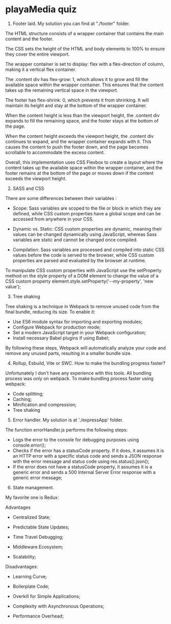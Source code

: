 # playaMedia quiz


1. Footer laid. My solution you can find at "./footer" folder.

The HTML structure consists of a wrapper container that contains the main content and the footer.

The CSS sets the height of the HTML and body elements to 100% to ensure they cover the entire viewport.

The wrapper container is set to display: flex with a flex-direction of column, making it a vertical flex container.

The .content div has flex-grow: 1, which allows it to grow and fill the available space within the wrapper container. This ensures that the content takes up the remaining vertical space in the viewport.

The footer has flex-shrink: 0, which prevents it from shrinking. It will maintain its height and stay at the bottom of the wrapper container.

When the content height is less than the viewport height, the .content div expands to fill the remaining space, and the footer stays at the bottom of the page.

When the content height exceeds the viewport height, the .content div continues to expand, and the wrapper container expands with it. This causes the content to push the footer down, and the page becomes scrollable to accommodate the excess content.

Overall, this implementation uses CSS Flexbox to create a layout where the content takes up the available space within the wrapper container, and the footer remains at the bottom of the page or moves down if the content exceeds the viewport height.

2. SASS and CSS

There are some differences between their variables :

- Scope: Sass variables are scoped to the file or block in which they are defined, while CSS custom properties have a global scope and can be accessed from anywhere in your CSS.

- Dynamic vs. Static: CSS custom properties are dynamic, meaning their values can be changed dynamically using JavaScript, whereas Sass variables are static and cannot be changed once compiled.

- Compilation: Sass variables are processed and compiled into static CSS values before the code is served to the browser, while CSS custom properties are parsed and evaluated by the browser at runtime.

To manipulate CSS custom properties with JavaScript use the setProperty method on the style property of a DOM element to change the value of a CSS custom property element.style.setProperty('--my-property', 'new value');

3. Tree shaking

Tree shaking is a technique in Webpack to remove unused code from the final bundle, reducing its size. To enable it:

- Use ES6 module syntax for importing and exporting modules;
- Configure Webpack for production mode;
- Set a modern JavaScript target in your Webpack configuration;
- Install necessary Babel plugins if using Babel;

By following these steps, Webpack will automatically analyze your code and remove any unused parts, resulting in a smaller bundle size.

4. Rollup, Esbuild, Vite or SWC. How to make the bundling progress faster?

Unfortunately I don't have any experience with this tools. All bundling process was only on webpack.
To make bundling process faster using webpack: 
- Code splitting;
- Caching;
- Minification and compression;
- Tree shaking

5. Error handler. My solution is at './expressApp' folder.

The function errorHandler.js performs the following steps:

- Logs the error to the console for debugging purposes using console.error();
- Checks if the error has a statusCode property. If it does, it assumes it is an HTTP error with a specific status code and sends a JSON response with the error message and status code using res.status().json();
- If the error does not have a statusCode property, it assumes it is a generic error and sends a 500 Internal Server Error response with a generic error message;

6. State management.

My favorite one is Redux: 

Advantages

- Centralized State;

- Predictable State Updates;

- Time Travel Debugging;

- Middleware Ecosystem;

- Scalability;

Disadvantages:

- Learning Curve;

- Boilerplate Code;

- Overkill for Simple Applications;

- Complexity with Asynchronous Operations;

- Performance Overhead;